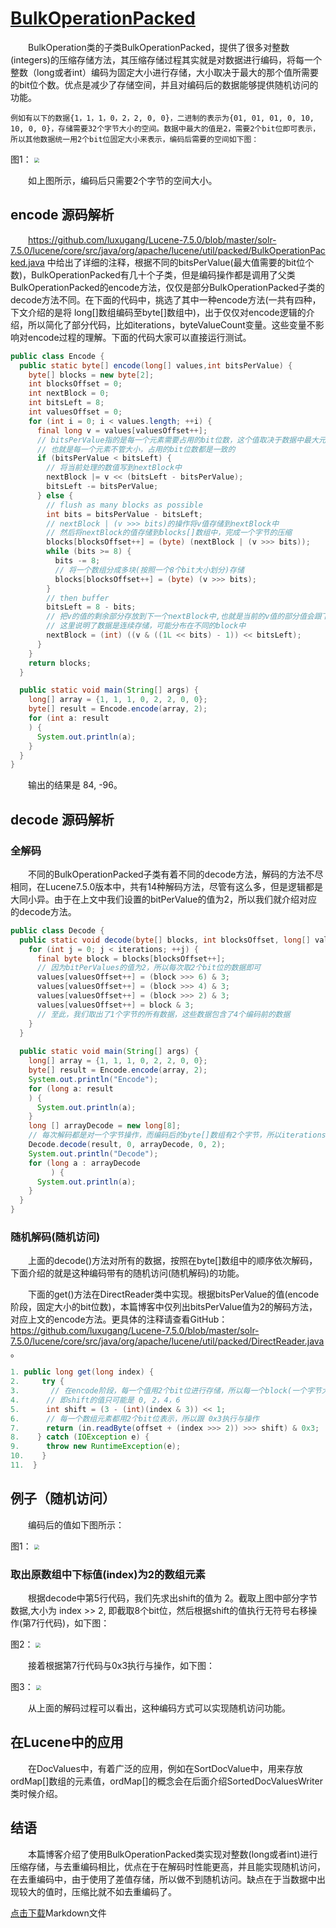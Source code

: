 # [BulkOperationPacked](https://www.amazingkoala.com.cn/Lucene/yasuocunchu/)

&emsp;&emsp;BulkOperation类的子类BulkOperationPacked，提供了很多对整数(integers)的压缩存储方法，其压缩存储过程其实就是对数据进行编码，将每一个整数（long或者int）编码为固定大小进行存储，大小取决于最大的那个值所需要的bit位个数。优点是减少了存储空间，并且对编码后的数据能够提供随机访问的功能。

```text
例如有以下的数据{1，1，1，0，2，2, 0, 0}，二进制的表示为{01, 01, 01, 0, 10, 10, 0, 0}，存储需要32个字节大小的空间。数据中最大的值是2，需要2个bit位即可表示，所以其他数据统一用2个bit位固定大小来表示，编码后需要的空间如下图：
```

图1：
<img src="http://www.amazingkoala.com.cn/uploads/lucene/压缩存储/BulkOperationPacked/1.png" style="zoom:50%">


&emsp;&emsp;如上图所示，编码后只需要2个字节的空间大小。

## encode 源码解析

&emsp;&emsp;https://github.com/luxugang/Lucene-7.5.0/blob/master/solr-7.5.0/lucene/core/src/java/org/apache/lucene/util/packed/BulkOperationPacked.java 中给出了详细的注释，根据不同的bitsPerValue(最大值需要的bit位个数)，BulkOperationPacked有几十个子类，但是编码操作都是调用了父类BulkOperationPacked的encode方法，仅仅是部分BulkOperationPacked子类的decode方法不同。在下面的代码中，挑选了其中一种encode方法(一共有四种，下文介绍的是将 long[]数组编码至byte[]数组中)，出于仅仅对encode逻辑的介绍，所以简化了部分代码，比如iterations，byteValueCount变量。这些变量不影响对encode过程的理解。下面的代码大家可以直接运行测试。

```java
public class Encode {
  public static byte[] encode(long[] values,int bitsPerValue) {
    byte[] blocks = new byte[2];
    int blocksOffset = 0;
    int nextBlock = 0;
    int bitsLeft = 8;
    int valuesOffset = 0;
    for (int i = 0; i < values.length; ++i) {
      final long v = values[valuesOffset++];
      // bitsPerValue指的是每一个元素需要占用的bit位数，这个值取决于数据中最大元素需要的bit位
      // 也就是每一个元素不管大小，占用的bit位数都是一致的
      if (bitsPerValue < bitsLeft) {
        // 将当前处理的数值写到nextBlock中
        nextBlock |= v << (bitsLeft - bitsPerValue);
        bitsLeft -= bitsPerValue;
      } else {
        // flush as many blocks as possible
        int bits = bitsPerValue - bitsLeft;
        // nextBlock | (v >>> bits)的操作将v值存储到nextBlock中
        // 然后将nextBlock的值存储到blocks[]数组中，完成一个字节的压缩
        blocks[blocksOffset++] = (byte) (nextBlock | (v >>> bits));
        while (bits >= 8) {
          bits -= 8;
          // 将一个数组分成多块(按照一个8个bit大小划分)存储
          blocks[blocksOffset++] = (byte) (v >>> bits);
        }
        // then buffer
        bitsLeft = 8 - bits;
        // 把v的值的剩余部分存放到下一个nextBlock中,也就是当前的v值的部分值会跟下一个v值的数据(可能是部分数据)混合存储到同一个字节中
        // 这里说明了数据是连续存储，可能分布在不同的block中
        nextBlock = (int) ((v & ((1L << bits) - 1)) << bitsLeft);
      }
    }
    return blocks;
  }

  public static void main(String[] args) {
    long[] array = {1, 1, 1, 0, 2, 2, 0, 0};
    byte[] result = Encode.encode(array, 2);
    for (int a: result
    ) {
      System.out.println(a);
    }
  }
}
```
&emsp;&emsp;输出的结果是 84, -96。

## decode 源码解析

### 全解码

&emsp;&emsp;不同的BulkOperationPacked子类有着不同的decode方法，解码的方法不尽相同，在Lucene7.5.0版本中，共有14种解码方法，尽管有这么多，但是逻辑都是大同小异。由于在上文中我们设置的bitPerValue的值为2，所以我们就介绍对应的decode方法。

```java
public class Decode {
  public static void decode(byte[] blocks, int blocksOffset, long[] values, int valuesOffset, int iterations) {
    for (int j = 0; j < iterations; ++j) {
      final byte block = blocks[blocksOffset++];
      // 因为bitPerValues的值为2，所以每次取2个bit位的数据即可
      values[valuesOffset++] = (block >>> 6) & 3;
      values[valuesOffset++] = (block >>> 4) & 3;
      values[valuesOffset++] = (block >>> 2) & 3;
      values[valuesOffset++] = block & 3;
      // 至此，我们取出了1个字节的所有数据，这些数据包含了4个编码前的数据
    }
  }
    
  public static void main(String[] args) {
    long[] array = {1, 1, 1, 0, 2, 2, 0, 0};
    byte[] result = Encode.encode(array, 2);
    System.out.println("Encode");
    for (long a: result
    ) {
      System.out.println(a);
    }
    long [] arrayDecode = new long[8];
    // 每次解码都是对一个字节操作，而编码后的byte[]数组有2个字节，所以iterations参数为2
    Decode.decode(result, 0, arrayDecode, 0, 2);
    System.out.println("Decode");
    for (long a : arrayDecode
         ) {
      System.out.println(a);
    }
  }
}
```

### 随机解码(随机访问)

&emsp;&emsp;上面的decode()方法对所有的数据，按照在byte[]数组中的顺序依次解码，下面介绍的就是这种编码带有的随机访问(随机解码)的功能。

&emsp;&emsp;下面的get()方法在DirectReader类中实现。根据bitsPerValue的值(encode阶段，固定大小的bit位数)，本篇博客中仅列出bitsPerValue值为2的解码方法，对应上文的encode方法。更具体的注释请查看GitHub：https://github.com/luxugang/Lucene-7.5.0/blob/master/solr-7.5.0/lucene/core/src/java/org/apache/lucene/util/packed/DirectReader.java 。

```java
1. public long get(long index) {
2.     try {
3.       // 在encode阶段，每一个值用2个bit位进行存储，所以每一个block(一个字节大小)中起始位置只会有4种  可能，即第1位，第3位，第5位，第7位(计数从0开始)
4.      // 即shift的值只可能是 0, 2，4，6
5.      int shift = (3 - (int)(index & 3)) << 1;
6.      // 每一个数组元素都用2个bit位表示，所以跟 0x3执行与操作
7.      return (in.readByte(offset + (index >>> 2)) >>> shift) & 0x3;
8.    } catch (IOException e) {
9.      throw new RuntimeException(e);
10.    }
11.  }
```

## 例子（随机访问）

&emsp;&emsp;编码后的值如下图所示：

图1：
<img src="http://www.amazingkoala.com.cn/uploads/lucene/压缩存储/BulkOperationPacked/1.png" style="zoom:50%">

### 取出原数组中下标值(index)为2的数组元素

&emsp;&emsp;根据decode中第5行代码，我们先求出shift的值为 2。截取上图中部分字节数据,大小为 index >> 2, 即截取8个bit位，然后根据shift的值执行无符号右移操作(第7行代码)，如下图：

图2：
<img src="http://www.amazingkoala.com.cn/uploads/lucene/压缩存储/BulkOperationPacked/2.png" style="zoom:50%">

&emsp;&emsp;接着根据第7行代码与0x3执行与操作，如下图：

图3：
<img src="http://www.amazingkoala.com.cn/uploads/lucene/压缩存储/BulkOperationPacked/3.png" style="zoom:50%">

&emsp;&emsp;从上面的解码过程可以看出，这种编码方式可以实现随机访问功能。

## 在Lucene中的应用

&emsp;&emsp;在DocValues中，有着广泛的应用，例如在SortDocValue中，用来存放ordMap[]数组的元素值，ordMap[]的概念会在后面介绍SortedDocValuesWriter类时候介绍。

## 结语

&emsp;&emsp;本篇博客介绍了使用BulkOperationPacked类实现对整数(long或者int)进行压缩存储，与去重编码相比，优点在于在解码时性能更高，并且能实现随机访问，在去重编码中，由于使用了差值存储，所以做不到随机访问。缺点在于当数据中出现较大的值时，压缩比就不如去重编码了。

[点击下载](http://www.amazingkoala.com.cn/attachment/Lucene/%E5%8E%8B%E7%BC%A9%E5%AD%98%E5%82%A8/BulkOperationPacked.zip)Markdown文件